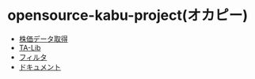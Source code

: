 # opensource-kabu-project(オカピー)

- [株価データ取得](scraping)
- [TA-Lib](ta-lib)
- [フィルタ](filter)
- [ドキュメント](document)
